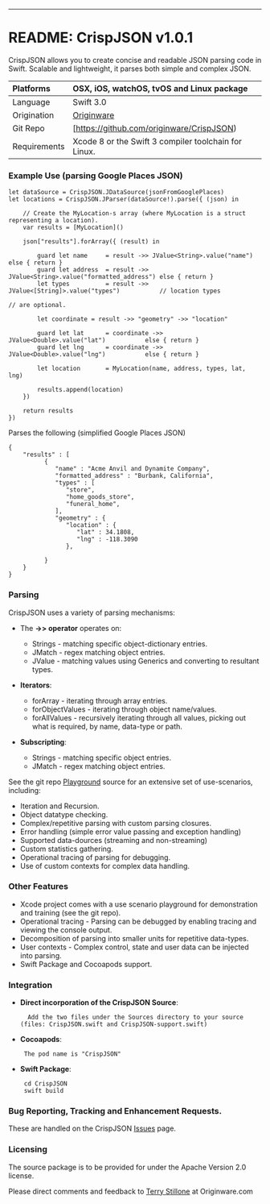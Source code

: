 ---
# README: CrispJSON v1.0.1 

CrispJSON allows you to create concise and readable JSON parsing code in Swift. Scalable and lightweight, it parses both simple and complex JSON. 


Platforms    | OSX, iOS, watchOS, tvOS and Linux package
:------------| :--------------------------------------
Language     | Swift 3.0
Origination  | [Originware](http://www.originware.com) 
Git Repo     | [https://github.com/originware/CrispJSON)    
Requirements | Xcode 8 or the Swift 3 compiler toolchain for Linux.


### Example Use (parsing Google Places JSON)

```
let dataSource = CrispJSON.JDataSource(jsonFromGooglePlaces)
let locations = CrispJSON.JParser(dataSource!).parse({ (json) in

    // Create the MyLocation-s array (where MyLocation is a struct representing a location).
    var results = [MyLocation]()

    json["results"].forArray({ (result) in

        guard let name     = result ->> JValue<String>.value("name")              else { return }
        guard let address  = result ->> JValue<String>.value("formatted_address") else { return }
        let types          = result ->> JValue<[String]>.value("types")           // location types 
                                                                                  // are optional.

        let coordinate = result ->> "geometry" ->> "location"

        guard let lat      = coordinate ->> JValue<Double>.value("lat")           else { return }
        guard let lng      = coordinate ->> JValue<Double>.value("lng")           else { return }

        let location       = MyLocation(name, address, types, lat, lng)
                
        results.append(location)
    })
    
    return results
})
```

Parses the following (simplified Google Places JSON)

```
{
    "results" : [
          {
             "name" : "Acme Anvil and Dynamite Company",
             "formatted_address" : "Burbank, California",
             "types" : [
                "store",
                "home_goods_store",
                "funeral_home",
             ],
             "geometry" : {
                "location" : {
                   "lat" : 34.1808,
                   "lng" : -118.3090
                },
             
          }
    } 
}         
```
 
### Parsing

CrispJSON uses a variety of parsing mechanisms:

 * The **->> operator** operates on:
     * Strings - matching specific object-dictionary entries. 
     * JMatch - regex matching object entries. 
     * JValue - matching values using Generics and converting to resultant types.
     
 * **Iterators**:
     * forArray - iterating through array entries.
     * forObjectValues - iterating through object name/values.
     * forAllValues - recursively iterating through all values, picking out what is required, by name, data-type or path.
     
 * **Subscripting**:
     * Strings - matching specific object entries.
     * JMatch - regex matching object entries.
     
See the git repo [Playground](https://github.com/originware/CrispJSON/blob/master/CrispJSON%20Use%20Senario%20Playground.playground/Contents.swift) source for an extensive set of use-scenarios, including:

  * Iteration and Recursion.
  * Object datatype checking.
  * Complex/repetitive parsing with custom parsing closures.
  * Error handling (simple error value passing and exception handling)
  * Supported data-dources (streaming and non-streaming)
  * Custom statistics gathering.
  * Operational tracing of parsing for debugging.  
  * Use of custom contexts for complex data handling. 
       
     
### Other Features

 * Xcode project comes with a use scenario playground for demonstration and training (see the git repo).
 * Operational tracing - Parsing can be debugged by enabling tracing and viewing the console output.
 * Decomposition of parsing into smaller units for repetitive data-types.
 * User contexts - Complex control, state and user data can be injected into parsing. 
 * Swift Package and Cocoapods support.

### Integration

* **Direct incorporation of the CrispJSON Source**:
	 
		Add the two files under the Sources directory to your source (files: CrispJSON.swift and CrispJSON-support.swift)
		
 * **Cocoapods**:
 	
 		The pod name is "CrispJSON"
    
 * **Swift Package**:
	
		cd CrispJSON
		swift build
		
### Bug Reporting, Tracking and Enhancement Requests.
		
These are handled on the CrispJSON  [Issues](https://bitbucket.org/originware/crispjson/issues?status=new&status=open)  page.    
 
### Licensing

The source package is to be provided for under the Apache Version 2.0 license.

Please direct comments and feedback to [Terry Stillone](mailto:terry@originware.com) at Originware.com